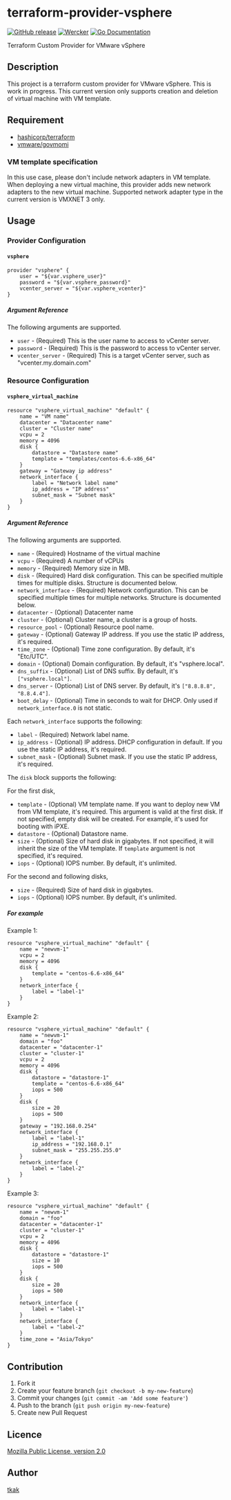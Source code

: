 terraform-provider-vsphere
==========================

[![GitHub release](http://img.shields.io/github/release/rakutentech/terraform-provider-vsphere.svg?style=flat-square)][release]
[![Wercker](http://img.shields.io/wercker/ci/54e197683e14329223213f6e.svg?style=flat-square)][wercker]
[![Go Documentation](http://img.shields.io/badge/go-documentation-blue.svg?style=flat-square)][godocs]

[release]: https://github.com/rakutentech/terraform-provider-vsphere/releases 
[wercker]: https://app.wercker.com/#applications/54e197683e14329223213f6e
[license]: https://github.com/tcnksm/ghr/blob/master/LICENSE
[godocs]: http://godoc.org/github.com/rakutentech/terraform-provider-vsphere

Terraform Custom Provider for VMware vSphere

## Description

This project is a terraform custom provider for VMware vSphere. This is work in
progress. This current version only supports creation and deletion of virtual
machine with VM template.

## Requirement

* [hashicorp/terraform](https://github.com/hashicorp/terraform)
* [vmware/govmomi](https://github.com/vmware/govmomi)

### VM template specification

In this use case, please don't include network adapters in VM template. When 
deploying a new virtual machine, this provider adds new network adapters to the
new virtual machine. Supported network adapter type in the current version is 
VMXNET 3 only.

## Usage

### Provider Configuration

#### `vsphere`

```
provider "vsphere" {
    user = "${var.vsphere_user}"
    password = "${var.vsphere_password}"
    vcenter_server = "${var.vsphere_vcenter}"
}
```

##### Argument Reference

The following arguments are supported.

* `user` - (Required) This is the user name to access to vCenter server.
* `password` - (Required) This is the password to access to vCenter server.
* `vcenter_server` - (Required) This is a target vCenter server, such as "vcenter.my.domain.com"

### Resource Configuration

#### `vsphere_virtual_machine`

```
resource "vsphere_virtual_machine" "default" {
    name = "VM name"
    datacenter = "Datacenter name"
    cluster = "Cluster name"
    vcpu = 2
    memory = 4096
    disk {
        datastore = "Datastore name"
        template = "templates/centos-6.6-x86_64"
    }
    gateway = "Gateway ip address"
    network_interface {
        label = "Network label name"
        ip_address = "IP address"
        subnet_mask = "Subnet mask"
    }
}
```

##### Argument Reference

The following arguments are supported.

* `name` - (Required) Hostname of the virtual machine
* `vcpu` - (Required) A number of vCPUs
* `memory` - (Required) Memory size in MB.
* `disk` - (Required) Hard disk configuration. This can be specified multiple times for multiple disks. Structure is documented below.
* `network_interface` - (Required) Network configuration. This can be specified multiple times for multiple networks. Structure is documented below.
* `datacenter` - (Optional) Datacenter name
* `cluster` - (Optional) Cluster name, a cluster is a group of hosts.
* `resource_pool` - (Optional) Resource pool name.
* `gateway` - (Optional) Gateway IP address. If you use the static IP address, it's required.
* `time_zone` - (Optional) Time zone configuration. By default, it's "Etc/UTC".
* `domain` - (Optional) Domain configuration. By default, it's "vsphere.local".
* `dns_suffix` - (Optional) List of DNS suffix. By default, it's `["vsphere.local"]`.
* `dns_server` - (Optional) List of DNS server. By default, it's `["8.8.8.8", "8.8.4.4"]`.
* `boot_delay` - (Optional) Time in seconds to wait for DHCP. Only used if `network_interface.0` is not static.

Each `network_interface` supports the following:

* `label` - (Required) Network label name.
* `ip_address` - (Optional) IP address. DHCP configuration in default. If you use the static IP address, it's required.
* `subnet_mask` - (Optional) Subnet mask. If you use the static IP address, it's required.

The `disk` block supports the following:

For the first disk,

* `template` - (Optional) VM template name. If you want to deploy new VM from VM template, it's required. This argument is valid at the first disk. If not specified, empty disk will be created. For example, it's used for booting with iPXE.
* `datastore` - (Optional) Datastore name.
* `size` - (Optional) Size of hard disk in gigabytes. If not specified, it will inherit the size of the VM template. If `template` argument is not specified, it's required.
* `iops` - (Optional) IOPS number. By default, it's unlimited.

For the second and following disks,

* `size` - (Required) Size of hard disk in gigabytes.
* `iops` - (Optional) IOPS number. By default, it's unlimited.


##### For example

Example 1:

```
resource "vsphere_virtual_machine" "default" {
    name = "newvm-1"
    vcpu = 2
    memory = 4096
    disk {
        template = "centos-6.6-x86_64"
    }
    network_interface {
        label = "label-1"
    }
}
```

Example 2:

```
resource "vsphere_virtual_machine" "default" {
    name = "newvm-1"
    domain = "foo"
    datacenter = "datacenter-1"
    cluster = "cluster-1"
    vcpu = 2
    memory = 4096
    disk {
        datastore = "datastore-1"
        template = "centos-6.6-x86_64"
        iops = 500
    }
    disk {
        size = 20
        iops = 500
    }
    gateway = "192.168.0.254"
    network_interface {
        label = "label-1"
        ip_address = "192.168.0.1"
        subnet_mask = "255.255.255.0"
    }
    network_interface {
        label = "label-2"
    }
}
```

Example 3:

```
resource "vsphere_virtual_machine" "default" {
    name = "newvm-1"
    domain = "foo"
    datacenter = "datacenter-1"
    cluster = "cluster-1"
    vcpu = 2
    memory = 4096
    disk {
        datastore = "datastore-1"
        size = 10
        iops = 500
    }
    disk {
        size = 20
        iops = 500
    }
    network_interface {
        label = "label-1"
    }
    network_interface {
        label = "label-2"
    }
    time_zone = "Asia/Tokyo"
}
```


## Contribution

1. Fork it
2. Create your feature branch (`git checkout -b my-new-feature`)
3. Commit your changes (`git commit -am 'Add some feature'`)
4. Push to the branch (`git push origin my-new-feature`)
5. Create new Pull Request


## Licence

[Mozilla Public License, version 2.0](https://github.com/rakutentech/terraform-provider-vsphere/blob/master/LICENSE)

## Author

[tkak](https://github.com/tkak)

